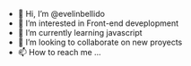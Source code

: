- 👋 Hi, I’m @evelinbellido
- 👀 I’m interested in Front-end deveplopment
- 🌱 I’m currently learning javascript
- 💞️ I’m looking to collaborate on new proyects
- 📫 How to reach me ...

<!---
evelinbellido/evelinbellido is a ✨ special ✨ repository because its `README.md` (this file) appears on your GitHub profile.
You can click the Preview link to take a look at your changes.
--->
